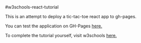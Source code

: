 #w3schools-react-tutorial

This is an attempt to deploy a tic-tac-toe react app to gh-pages.

You can test the application on GH-Pages <a href=https://elborracho420.github.io/w3schools-react title="w3schools React App Example"> here.</a>


To complete the tutorial yourself, visit w3schools <a href= https://www.w3schools.com/react/default.asp title="React Tutorial"> here.</a>
